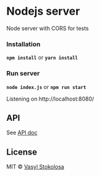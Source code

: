 # Nodejs server
Node server with CORS for tests

### Installation ###
**`npm install`** or **`yarn install`**

### Run server ###
**`node index.js`** or **`npm run start`**

Listening on http://localhost:8080/

## API
See [API doc](/docs/API.md)

## License
MIT © [Vasyl Stokolosa](https://about.me/shystruk)
